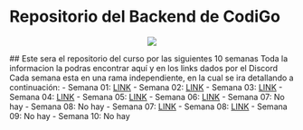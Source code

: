 # Repositorio del Backend de CodiGo
<p align="center">
    <img src="https://codigo.edu.pe/public/img/codigo-logo.png">
</p>
## Este sera el repositorio del curso por las siguientes 10 semanas
Toda la informacion la podras encontrar aquí y en los links dados por el Discord
Cada semana esta en una rama independiente, en la cual se ira detallando a continuación:
- Semana 01: <a href="https://github.com/jhoan219/backend-g9/tree/semana01">LINK</a>
- Semana 02: <a href="https://github.com/ederivero/backend-g9/tree/semana02">LINK</a>
- Semana 03: <a href="https://github.com/ederivero/backend-g9/tree/semana03">LINK</a>
- Semana 04: <a href="https://github.com/ederivero/backend-g9/tree/semana04">LINK</a>
- Semana 05: <a href="https://github.com/ederivero/backend-g9/tree/semana05">LINK</a>
- Semana 06: <a href="https://github.com/ederivero/backend-g9/tree/semana06">LINK</a>
- Semana 07: No hay
- Semana 08: No hay
- Semana 07: <a href="https://github.com/ederivero/backend-g9/tree/semana07">LINK</a>
- Semana 08: <a href="https://github.com/ederivero/backend-g9/tree/semana08">LINK</a>
- Semana 09: No hay
- Semana 10: No hay